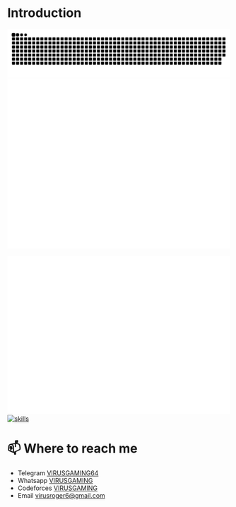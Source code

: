 # Introduction
![](https://raw.githubusercontent.com/platane/platane/output/github-contribution-grid-snake-dark.svg)
![](https://github.com/VIRUSGAMING64/VIRUSGAMING64/blob/main/github-metrics.svg)

![](https://raw.githubusercontent.com/VIRUSGAMING64/cf-stats/main/output/light_card.svg#gh-dark-mode-only)
[![skills](https://skillicons.dev/icons?i=cpp,c,py,js,go,java,flask,fastapi,bots,gmail,git,github,vscode,windows,linux,ubuntu&perline=6)](https://skillicons.dev)


# 📫 Where to reach me
- Telegram [VIRUSGAMING64](https://t.me/VIRUSGAMING64)
- Whatsapp [VIRUSGAMING](https://wa.me/+5356563068)
- Codeforces [VIRUSGAMING](https://codeforces.com/profile/VIRUSGAMING)
- Email virusroger6@gmail.com



